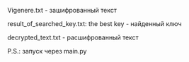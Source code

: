 Vigenere.txt - зашифрованный текст

result_of_searched_key.txt: the best key - найденный ключ

decrypted_text.txt - расшифрованный текст

P.S.: запуск через main.py
